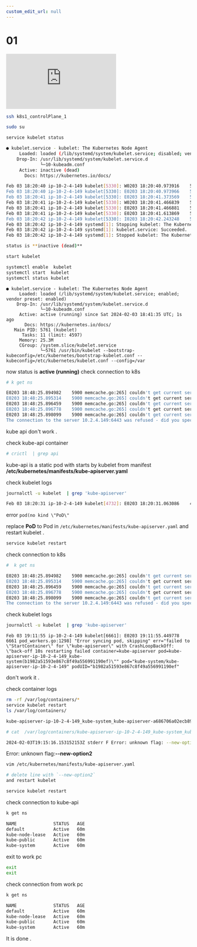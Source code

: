 ```yaml
---
custom_edit_url: null
---
```


# 01
<div style={{ position: 'relative', paddingBottom: '56.25%', height: '0', overflow: 'hidden', maxWidth: '100%', height: 'auto' }}>
  <iframe src="https://www.youtube.com/embed/OFHiI_XAXNU" title="YouTube video player" frameborder="0" style={{ position: 'absolute', top: '0', left: '0', width: '100%', height: '100%' }} allow="accelerometer; autoplay; clipboard-write; encrypted-media; gyroscope; picture-in-picture; fullscreen" allowfullscreen></iframe>
</div>

```sh
ssh k8s1_controlPlane_1
```

```sh
sudo su
```

```sh
service kubelet status

● kubelet.service - kubelet: The Kubernetes Node Agent
     Loaded: loaded (/lib/systemd/system/kubelet.service; disabled; vendor preset: enabled)
    Drop-In: /usr/lib/systemd/system/kubelet.service.d
             └─10-kubeadm.conf
     Active: inactive (dead)
       Docs: https://kubernetes.io/docs/

Feb 03 18:20:40 ip-10-2-4-149 kubelet[5330]: W0203 18:20:40.973916    5330 reflector.go:539] vendor/k8s.io/client-go/informers/factory.go:159: failed to list *v1.Node: Get "htt>
Feb 03 18:20:40 ip-10-2-4-149 kubelet[5330]: E0203 18:20:40.973966    5330 reflector.go:147] vendor/k8s.io/client-go/informers/factory.go:159: Failed to watch *v1.Node: failed >
Feb 03 18:20:41 ip-10-2-4-149 kubelet[5330]: E0203 18:20:41.373569    5330 eviction_manager.go:282] "Eviction manager: failed to get summary stats" err="failed to get node info>
Feb 03 18:20:41 ip-10-2-4-149 kubelet[5330]: W0203 18:20:41.466839    5330 reflector.go:539] vendor/k8s.io/client-go/informers/factory.go:159: failed to list *v1.RuntimeClass: >
Feb 03 18:20:41 ip-10-2-4-149 kubelet[5330]: E0203 18:20:41.466881    5330 reflector.go:147] vendor/k8s.io/client-go/informers/factory.go:159: Failed to watch *v1.RuntimeClass:>
Feb 03 18:20:41 ip-10-2-4-149 kubelet[5330]: E0203 18:20:41.613869    5330 event.go:355] "Unable to write event (may retry after sleeping)" err="Post \"https://10.2.4.149:6443/>
Feb 03 18:20:42 ip-10-2-4-149 kubelet[5330]: I0203 18:20:42.243248    5330 dynamic_cafile_content.go:171] "Shutting down controller" name="client-ca-bundle::/etc/kubernetes/pki>
Feb 03 18:20:42 ip-10-2-4-149 systemd[1]: Stopping kubelet: The Kubernetes Node Agent...
Feb 03 18:20:42 ip-10-2-4-149 systemd[1]: kubelet.service: Succeeded.
Feb 03 18:20:42 ip-10-2-4-149 systemd[1]: Stopped kubelet: The Kubernetes Node Agent.
```

```sh
status is **inactive (dead)**

start kubelet
```

```sh
systemctl enable  kubelet
systemctl start  kubelet
systemctl status kubelet
```

```
● kubelet.service - kubelet: The Kubernetes Node Agent
     Loaded: loaded (/lib/systemd/system/kubelet.service; enabled; vendor preset: enabled)
    Drop-In: /usr/lib/systemd/system/kubelet.service.d
             └─10-kubeadm.conf
     Active: active (running) since Sat 2024-02-03 18:41:35 UTC; 1s ago
       Docs: https://kubernetes.io/docs/
   Main PID: 5761 (kubelet)
      Tasks: 11 (limit: 4597)
     Memory: 25.3M
     CGroup: /system.slice/kubelet.service
             └─5761 /usr/bin/kubelet --bootstrap-kubeconfig=/etc/kubernetes/bootstrap-kubelet.conf --kubeconfig=/etc/kubernetes/kubelet.conf --config=/var
```

now status is **active (running)**
check  connection to k8s

```sh
# k get ns

E0203 18:48:25.894982    5900 memcache.go:265] couldn't get current server API group list: Get "https://10.2.4.149:6443/api?timeout=32s": dial tcp 10.2.4.149:6443: connect: connection refused
E0203 18:48:25.895314    5900 memcache.go:265] couldn't get current server API group list: Get "https://10.2.4.149:6443/api?timeout=32s": dial tcp 10.2.4.149:6443: connect: connection refused
E0203 18:48:25.896459    5900 memcache.go:265] couldn't get current server API group list: Get "https://10.2.4.149:6443/api?timeout=32s": dial tcp 10.2.4.149:6443: connect: connection refused
E0203 18:48:25.896778    5900 memcache.go:265] couldn't get current server API group list: Get "https://10.2.4.149:6443/api?timeout=32s": dial tcp 10.2.4.149:6443: connect: connection refused
E0203 18:48:25.898099    5900 memcache.go:265] couldn't get current server API group list: Get "https://10.2.4.149:6443/api?timeout=32s": dial tcp 10.2.4.149:6443: connect: connection refused
The connection to the server 10.2.4.149:6443 was refused - did you specify the right host or port?
```

kube api don't work .

check kube-api  container

```sh
# crictl  | grep api
```

kube-api is a static pod with starts by kubelet from manifest **/etc/kubernetes/manifests/kube-apiserver.yaml**

check kubelet logs

```sh
journalctl -u kubelet  | grep 'kube-apiserver'

Feb 03 18:20:31 ip-10-2-4-149 kubelet[4732]: E0203 18:20:31.063086    4732 file.go:108] "Unable to process watch event" err="can't process config file \"/etc/kubernetes/manifests/kube-apiserver.yaml\": /etc/kubernetes/manifests/kube-apiserver.yaml: couldn't parse as pod(no kind \"PoD\" is registered for version \"v1\" in scheme \"pkg/api/legacyscheme/scheme.go:30\"), please check config file"
```

error `pod(no kind \"PoD\"`

replace **PoD** to Pod  in `/etc/kubernetes/manifests/kube-apiserver.yaml`  and restart kubelet .

```sh
service kubelet restart
```

check  connection to k8s

```sh
#  k get ns

E0203 18:48:25.894982    5900 memcache.go:265] couldn't get current server API group list: Get "https://10.2.4.149:6443/api?timeout=32s": dial tcp 10.2.4.149:6443: connect: connection refused
E0203 18:48:25.895314    5900 memcache.go:265] couldn't get current server API group list: Get "https://10.2.4.149:6443/api?timeout=32s": dial tcp 10.2.4.149:6443: connect: connection refused
E0203 18:48:25.896459    5900 memcache.go:265] couldn't get current server API group list: Get "https://10.2.4.149:6443/api?timeout=32s": dial tcp 10.2.4.149:6443: connect: connection refused
E0203 18:48:25.896778    5900 memcache.go:265] couldn't get current server API group list: Get "https://10.2.4.149:6443/api?timeout=32s": dial tcp 10.2.4.149:6443: connect: connection refused
E0203 18:48:25.898099    5900 memcache.go:265] couldn't get current server API group list: Get "https://10.2.4.149:6443/api?timeout=32s": dial tcp 10.2.4.149:6443: connect: connection refused
The connection to the server 10.2.4.149:6443 was refused - did you specify the right host or port?
```

check kubelet logs

```sh
journalctl -u kubelet  | grep 'kube-apiserver'
```

```log
Feb 03 19:11:55 ip-10-2-4-149 kubelet[6661]: E0203 19:11:55.449778    6661 pod_workers.go:1298] "Error syncing pod, skipping" err="failed to \"StartContainer\" for \"kube-apiserver\" with CrashLoopBackOff: \"back-off 10s restarting failed container=kube-apiserver pod=kube-apiserver-ip-10-2-4-149_kube-system(b1982a51593e867c8f49a556991190ef)\"" pod="kube-system/kube-apiserver-ip-10-2-4-149" podUID="b1982a51593e867c8f49a556991190ef"
```

don't work it .

check container logs

```sh
rm -rf /var/log/containers/*
service kubelet restart
ls /var/log/containers/
```

```sh
kube-apiserver-ip-10-2-4-149_kube-system_kube-apiserver-a686706a02ecb891bd5f38eb467a231eb3ec82fc3043fca9ae292a8f4248d09a.log
```

```sh
# cat  /var/log/containers/kube-apiserver-ip-10-2-4-149_kube-system_kube-apiserver-80029fa2ce0099c1537c155f9f9e05ad9f95bfd7b98a10fb9ab1f7afe0ad3a91.log

2024-02-03T19:15:16.153152153Z stderr F Error: unknown flag: --new-option2
```

Error: unknown flag:**--new-option2**

```sh
vim /etc/kubernetes/manifests/kube-apiserver.yaml

# delete line with `--new-option2`
and restart kubelet
```

```sh
service kubelet restart
```

check connection to kube-api

```sh
k get ns
```

```txt
NAME              STATUS   AGE
default           Active   60m
kube-node-lease   Active   60m
kube-public       Active   60m
kube-system       Active   60m
```

exit to work pc
```sh
exit
exit
```

check connection from work pc

```sh
k get ns
```

```txt
NAME              STATUS   AGE
default           Active   60m
kube-node-lease   Active   60m
kube-public       Active   60m
kube-system       Active   60m
```

It is done .
